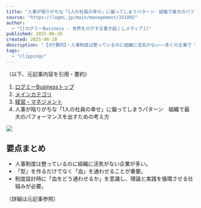 ```yaml
---
title: "人事が陥りがちな「1人の社員の幸せ」に偏ってしまうパターン　組織で最大のパフォーマンスを出すための考え方 [1/2] | ログミーBusiness"
source: "https://logmi.jp/main/management/331892"
author:
  - "[[ログミーBusiness - 世界をログする書き起こしメディア]]"
published: 2025-06-26
created: 2025-06-28
description: "【3行要約】・人事制度は整っているのに組織に活気がない――多くの企業で「型」はあるが「血」が通っていない問題が起きています。・坪谷邦生氏は「型を作って血を通わせる」ことの重要性を強調し、仕組みだけでなく魂を込めることが必要だと語ります。・人事担当者は、制度設計時に「血をどう通わせるか」をチェックポイントとし、理論と実践を循環させる仕組みを作るべきです。"
tags:
  - "clippings"
---
```


（以下、元記事内容を引用・要約）

1. [ログミーBusinessトップ](https://logmi.jp/)
2. [メインカテゴリ](https://logmi.jp/main)
3. [経営・マネジメント](https://logmi.jp/main/management)
4. 人事が陥りがちな「1人の社員の幸せ」に偏ってしまうパターン　組織で最大のパフォーマンスを出すための考え方

![](https://images.logmi.jp/media/events/13091/images/icon_image_e97183a7505767daa092314c20e11291bbbdb875.jpg)

## 要点まとめ

- 人事制度は整っているのに組織に活気がない企業が多い。
- 「型」を作るだけでなく「血」を通わせることが重要。
- 制度設計時に「血をどう通わせるか」を意識し、理論と実践を循環させる仕組みが必要。

（詳細は元記事参照）
